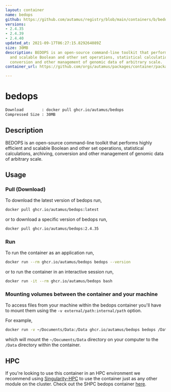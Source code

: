 ```yaml
---
layout: container
name: bedops
github: https://github.com/autamus/registry/blob/main/containers/b/bedops/spack.yaml
versions:
- 2.4.35
- 2.4.39
- 2.4.40
updated_at: 2021-09-17T06:27:15.829264089Z
size: 30MB
description: BEDOPS is an open-source command-line toolkit that performs highly efficient
  and scalable Boolean and other set operations, statistical calculations, archiving,
  conversion and other management of genomic data of arbitrary scale.
container_url: https://github.com/orgs/autamus/packages/container/package/bedops

---
```

# bedops
```bash 
Download        : docker pull ghcr.io/autamus/bedops
Compressed Size : 30MB
```

## Description
BEDOPS is an open-source command-line toolkit that performs highly efficient and scalable Boolean and other set operations, statistical calculations, archiving, conversion and other management of genomic data of arbitrary scale.

## Usage
### Pull (Download)
To download the latest version of bedops run,

```bash
docker pull ghcr.io/autamus/bedops:latest
```

or to download a specific version of bedops run,

```bash
docker pull ghcr.io/autamus/bedops:2.4.35
```
### Run
To run the container as an application run,
```bash
docker run --rm ghcr.io/autamus/bedops bedops --version
```

or to run the container in an interactive session run,
```bash
docker run -it --rm ghcr.io/autamus/bedops bash
```

### Mounting volumes between the container and your machine
To access files from your machine within the bedops container you'll have to mount them using the `-v external/path:internal/path` option.

For example,
```bash
docker run -v ~/Documents/Data:/Data ghcr.io/autamus/bedops bedops /Data/myData.csv
```
which will mount the `~/Documents/Data` directory on your computer to the `/Data` directory within the container.

## HPC
If you're looking to use this container in an HPC environment we recommend using [Singularity-HPC](https://singularity-hpc.readthedocs.io) to use the container just as any other module on the cluster. Check out the SHPC bedops container [here](https://singularityhub.github.io/singularity-hpc/r/ghcr.io-autamus-bedops/).